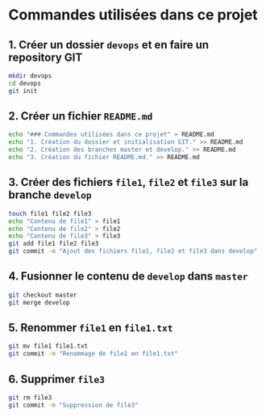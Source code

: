 # Commandes utilisées dans ce projet

## 1. Créer un dossier `devops` et en faire un repository GIT
```bash
mkdir devops
cd devops
git init
```

## 2. Créer un fichier `README.md`
```bash
echo "### Commandes utilisées dans ce projet" > README.md
echo "1. Création du dossier et initialisation GIT." >> README.md
echo "2. Création des branches master et develop." >> README.md
echo "3. Création du fichier README.md." >> README.md
```

## 3. Créer des fichiers `file1`, `file2` et `file3` sur la branche `develop`
```bash
touch file1 file2 file3
echo "Contenu de file1" > file1
echo "Contenu de file2" > file2
echo "Contenu de file3" > file3
git add file1 file2 file3
git commit -m "Ajout des fichiers file1, file2 et file3 dans develop"
```

## 4. Fusionner le contenu de `develop` dans `master`
```bash
git checkout master
git merge develop
```

## 5. Renommer `file1` en `file1.txt`
```bash
git mv file1 file1.txt
git commit -m "Renommage de file1 en file1.txt"
```

## 6. Supprimer `file3`
```bash
git rm file3
git commit -m "Suppression de file3"
```

